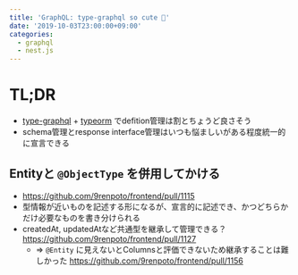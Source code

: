 ```yaml
---
title: 'GraphQL: type-graphql so cute 🤗'
date: '2019-10-03T23:00:00+09:00'
categories:
  - graphql
  - nest.js
---
```


# TL;DR

- [type-graphql](https://github.com/MichalLytek/type-graphql) + [typeorm](https://github.com/typeorm/typeorm) でdefition管理は割とちょうど良さそう
- schema管理とresponse interface管理はいつも悩ましいがある程度統一的に宣言できる

## Entityと `@ObjectType` を併用してかける

- <https://github.com/9renpoto/frontend/pull/1115>
- 型情報が近いものを記述する形になるが、宣言的に記述でき、かつどちらかだけ必要なものを書き分けられる
- createdAt, updatedAtなど共通型を継承して管理できる？ <https://github.com/9renpoto/frontend/pull/1127>
  - => `@Entity` に見えないとColumnsと評価できないため継承することは難しかった <https://github.com/9renpoto/frontend/pull/1156>

